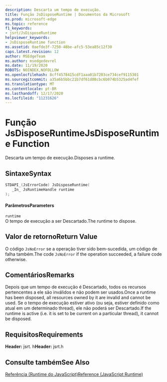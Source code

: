 ```yaml
---
description: Descarta um tempo de execução.
title: Função JsDisposeRuntime | Documentos da Microsoft
ms.prod: microsoft-edge
ms.topic: reference
f1_keywords:
- jsrt/JsDisposeRuntime
helpviewer_keywords:
- JsDisposeRuntime function
ms.assetid: 0aefde3f-7250-48be-afc5-53ea85c12f30
caps.latest.revision: 12
author: MSEdgeTeam
ms.author: msedgedevrel
ms.date: 11/19/2020
ROBOTS: NOINDEX,NOFOLLOW
ms.openlocfilehash: 8cff4578415cdf1aaa01b7203ce734cef9115301
ms.sourcegitcommit: a35a6b5bbc21b7df61d08cbc6b074b5325ad4fef
ms.translationtype: MT
ms.contentlocale: pt-BR
ms.lasthandoff: 12/17/2020
ms.locfileid: "11231626"
---
```

# <span data-ttu-id="b1670-103">Função JsDisposeRuntime</span><span class="sxs-lookup"><span data-stu-id="b1670-103">JsDisposeRuntime Function</span></span>

<span data-ttu-id="b1670-104">Descarta um tempo de execução.</span><span class="sxs-lookup"><span data-stu-id="b1670-104">Disposes a runtime.</span></span>  
  
## <span data-ttu-id="b1670-105">Sintaxe</span><span class="sxs-lookup"><span data-stu-id="b1670-105">Syntax</span></span>  
  
```cpp  
STDAPI_(JsErrorCode) JsDisposeRuntime(  
   _In_ JsRuntimeHandle runtime  
);  
```  
  
#### <span data-ttu-id="b1670-106">Parâmetros</span><span class="sxs-lookup"><span data-stu-id="b1670-106">Parameters</span></span>  
 `runtime`  
 <span data-ttu-id="b1670-107">O tempo de execução a ser Descartado.</span><span class="sxs-lookup"><span data-stu-id="b1670-107">The runtime to dispose.</span></span>  
  
## <span data-ttu-id="b1670-108">Valor de retorno</span><span class="sxs-lookup"><span data-stu-id="b1670-108">Return Value</span></span>  
 <span data-ttu-id="b1670-109">O código `JsNoError` se a operação tiver sido bem-sucedida, um código de falha também.</span><span class="sxs-lookup"><span data-stu-id="b1670-109">The code `JsNoError` if the operation succeeded, a failure code otherwise.</span></span>  
  
## <span data-ttu-id="b1670-110">Comentários</span><span class="sxs-lookup"><span data-stu-id="b1670-110">Remarks</span></span>  
 <span data-ttu-id="b1670-111">Depois que um tempo de execução é Descartado, todos os recursos pertencentes a ele são inválidos e não podem ser usados.</span><span class="sxs-lookup"><span data-stu-id="b1670-111">Once a runtime has been disposed, all resources owned by it are invalid and cannot be used.</span></span> <span data-ttu-id="b1670-112">Se o tempo de execução estiver ativo (ou seja, estiver definido como atual em um determinado thread), ele não poderá ser Descartado.</span><span class="sxs-lookup"><span data-stu-id="b1670-112">If the runtime is active (i.e. it is set to be current on a particular thread), it cannot be disposed.</span></span>  
  
## <span data-ttu-id="b1670-113">Requisitos</span><span class="sxs-lookup"><span data-stu-id="b1670-113">Requirements</span></span>  
 <span data-ttu-id="b1670-114">**Header:** jsrt. h</span><span class="sxs-lookup"><span data-stu-id="b1670-114">**Header:** jsrt.h</span></span>  
  
## <span data-ttu-id="b1670-115">Consulte também</span><span class="sxs-lookup"><span data-stu-id="b1670-115">See Also</span></span>  
 [<span data-ttu-id="b1670-116">Referência (Runtime do JavaScript)</span><span class="sxs-lookup"><span data-stu-id="b1670-116">Reference (JavaScript Runtime)</span></span>](../chakra-hosting/reference-javascript-runtime.md)
